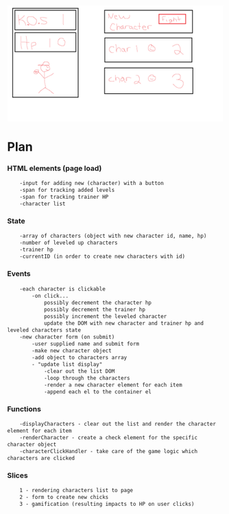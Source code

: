 ![wireframe](/assets/wireframe.png)

# Plan

### HTML elements (page load)

        -input for adding new (character) with a button
        -span for tracking added levels
        -span for tracking trainer HP
        -character list

### State

        -array of characters (object with new character id, name, hp)
        -number of leveled up characters
        -trainer hp
        -currentID (in order to create new characters with id)

### Events

        -each character is clickable
            -on click...
                possibly decrement the character hp
                possibly decrement the trainer hp
                possibly increment the leveled character
                update the DOM with new character and trainer hp and leveled characters state
        -new character form (on submit)
            -user supplied name and submit form
            -make new character object
            -add object to characters array
            - "update list display"
                -clear out the list DOM
                -loop through the characters
                -render a new character element for each item
                -append each el to the container el

### Functions

        -displayCharacters - clear out the list and render the character element for each item
        -renderCharacter - create a check element for the specific character object
        -characterClickHandler - take care of the game logic which characters are clicked

### Slices

        1 - rendering characters list to page
        2 - form to create new chicks
        3 - gamification (resulting impacts to HP on user clicks)
